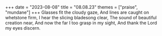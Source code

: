+++
date = "2023-08-08"
title = "08.08.23"
themes = ["praise", "mundane"]
+++
Glasses fit the cloudy gaze,
And lines are caught on whetstone firm,
I hear the slicing bladesong clear,
The sound of beautiful creation near,
And now the far I too grasp in my sight,
And thank the Lord my eyes discern.
